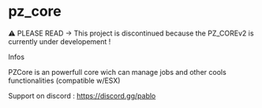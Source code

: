 # pz_core

⚠️ PLEASE READ
-> This project is discontinued because the PZ_COREv2 is currently under developement ! 

Infos

PZCore is an powerfull core wich can manage jobs and other cools functionalities (compatible w/ESX)

Support on discord : https://discord.gg/pablo
